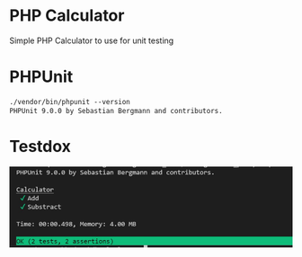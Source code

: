 # PHP Calculator

Simple PHP Calculator to use for unit testing

# PHPUnit

```
./vendor/bin/phpunit --version
PHPUnit 9.0.0 by Sebastian Bergmann and contributors.
```
# Testdox

![testdox](testdox.jpg)
